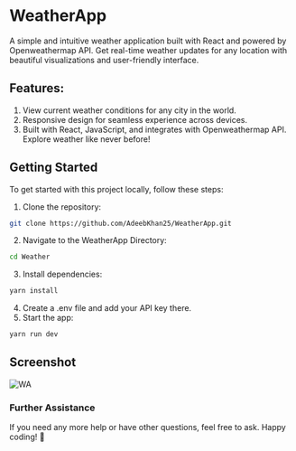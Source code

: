 # WeatherApp

A simple and intuitive weather application built with React and powered by Openweathermap API. Get real-time weather updates for any location with beautiful visualizations and user-friendly interface.

## Features:

1. View current weather conditions for any city in the world.
2. Responsive design for seamless experience across devices.
3. Built with React, JavaScript, and integrates with Openweathermap API. Explore weather like never before!

## Getting Started

To get started with this project locally, follow these steps:

1. Clone the repository:
```bash
git clone https://github.com/AdeebKhan25/WeatherApp.git
```
2. Navigate to the WeatherApp Directory:
```bash
cd Weather
```
3. Install dependencies:
```bash
yarn install
```
4. Create a .env file and add your API key there.
5. Start the app:
```bash
yarn run dev
```
## Screenshot

![WA](https://github.com/user-attachments/assets/e0f4d2e2-fc6c-463c-b8e8-78e22d2bce5d)

### Further Assistance
If you need any more help or have other questions, feel free to ask. Happy coding! 🚀

